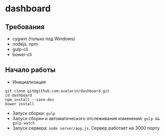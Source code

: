 # dashboard

## Требования
* cygwin (только под Windows)
* nodejs, npm
* gulp-cli
* bower-cli

## Начало работы
* Инициализация
```
git clone git@github.com:avalarin/dashboard.git
cd dashboard
npm install --save-dev
bower install
```
* Запуск сборки: `gulp`
* Запуск сборки и автоматического отслеживания изменений: `gulp && gulp watch`
* Запуск сервера: `node server/app.js`. Cервер работает на 3000 порту